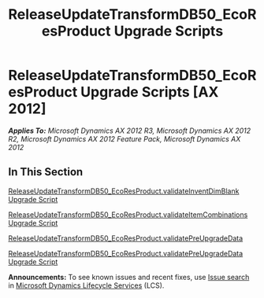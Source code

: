 ﻿---
title: ReleaseUpdateTransformDB50_EcoResProduct Upgrade Scripts
TOCTitle: ReleaseUpdateTransformDB50_EcoResProduct Upgrade Scripts
ms:assetid: 73d65d03-7dcc-4388-94f4-afdd69ba37bc
ms:mtpsurl: https://msdn.microsoft.com/en-us/library/JJ719265(v=AX.60)
ms:contentKeyID: 49709057
ms.date: 05/18/2015
mtps_version: v=AX.60
---

# ReleaseUpdateTransformDB50\_EcoResProduct Upgrade Scripts [AX 2012]


_**Applies To:** Microsoft Dynamics AX 2012 R3, Microsoft Dynamics AX 2012 R2, Microsoft Dynamics AX 2012 Feature Pack, Microsoft Dynamics AX 2012_

## In This Section

[ReleaseUpdateTransformDB50\_EcoResProduct.validateInventDimBlank Upgrade Script](releaseupdatetransformdb50-ecoresproduct-validateinventdimblank-upgrade-script.md)

[ReleaseUpdateTransformDB50\_EcoResProduct.validateItemCombinations Upgrade Script](releaseupdatetransformdb50-ecoresproduct-validateitemcombinations-upgrade-script.md)

[ReleaseUpdateTransformDB50\_EcoResProduct.validatePreUpgradeData](releaseupdatetransformdb50-ecoresproduct-validatepreupgradedata.md)

[ReleaseUpdateTransformDB50\_EcoResProduct.validatePreUpgradeData Upgrade Script](releaseupdatetransformdb50-ecoresproduct-validatepreupgradedata-upgrade-script.md)

  
**Announcements:** To see known issues and recent fixes, use [Issue search](http://go.microsoft.com/fwlink/?linkid=389258) in [Microsoft Dynamics Lifecycle Services](http://go.microsoft.com/fwlink/?linkid=306505) (LCS).

